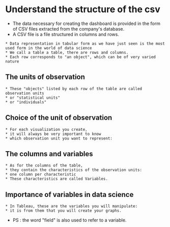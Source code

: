 # Understand the structure of the csv
- The data necessary for creating the dashboard is provided in the form of CSV files extracted from the company's database.
- A CSV file is a file structured in columns and rows.


```
* Data representation in tabular form as we have just seen is the most used form in the world of data science
* We call a table a table, there are rows and columns.
* Each row corresponds to "an object", which can be of very varied nature
```

## The units of observation

```
* These "objects" listed by each row of the table are called observation units 
* or "statistical units"
* or "individuals"
```

## Choice of the unit of observation

```
* For each visualization you create, 
* it will always be very important to know 
* which observation unit you want to represent: 
```

## The columns and variables

```
* As for the columns of the table,
* they contain the characteristics of the observation units: 
* one column per characteristic 
* These characteristics are called Variables. 
```

## Importance of variables in data science


```
* In Tableau, these are the variables you will manipulate: 
* it is from them that you will create your graphs.
```
- PS : the word "field" is also used to refer to a variable.



